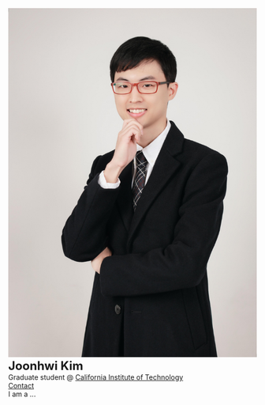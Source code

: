 <div class="container">
    <div class="row">
        <div class="col-xs-4 col-sm-4 col-md-4 col-lg-4">
            <img src="/images/amiti22-8a-med.jpg">
        </div>
        <div class="col-xs-1 col-sm-1 col-md-1 col-lg-1">
        </div>
        <div class="col-xs-4 col-sm-8 col-md-8 col-lg-8">
            <font size = "+2">
                <b> Joonhwi Kim </b>
            </font> <br>
            Graduate student @
            <a href="https://pma.caltech.edu/people/joonhwi-kim">California Institute of Technology </a> <br>
            <a href="/contact/index.html">Contact </a>
        </div>
    </div> 
</div>

<div class="container">
  I am a ...
</div>